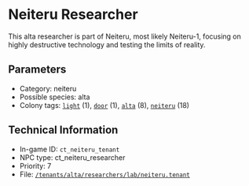 # Neiteru Researcher

This alta researcher is part of Neiteru, most likely Neiteru-1, focusing on highly destructive technology and testing the limits of reality.

## Parameters

- Category: neiteru
- Possible species: alta
- Colony tags: [`light`](https://ceterai.github.io/MyEnternia/Wiki/Tags/Light) (1), [`door`](https://ceterai.github.io/MyEnternia/Wiki/Tags/Door) (1), [`alta`](https://ceterai.github.io/MyEnternia/Wiki/Tags/Alta) (8), [`neiteru`](https://ceterai.github.io/MyEnternia/Wiki/Tags/Neiteru) (18)

## Technical Information

- In-game ID: `ct_neiteru_tenant`
- NPC type: ct_neiteru_researcher
- Priority: 7
- File: [`/tenants/alta/researchers/lab/neiteru.tenant`](https://github.com/Ceterai/Enternia/blob/main/tenants/alta/researchers/lab/neiteru.tenant)
